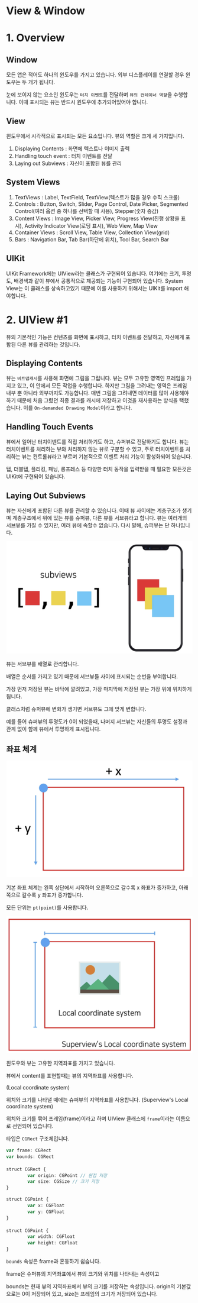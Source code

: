 # View & Window

# 1. Overview

## Window

모든 앱은 적어도 하나의 윈도우를 가지고 있습니다. 외부 디스플레이를 연결할 경우 윈도우는 두 개가 됩니다. 

눈에 보이지 않는 요소인 윈도우는 `터치 이벤트`를 전달하며 `뷰의 컨테이너 역할`을 수행합니다. 이때 표시되는 뷰는 반드시 윈도우에 추가되어있어야 합니다. 

## View

윈도우에서 시각적으로 표시되는 모든 요소입니다. 뷰의 역할은 크게 세 가지입니다.

1. Displaying Contents : 화면에 텍스트나 이미지 출력
2. Handling touch event : 터치 이벤트를 전달
3. Laying out Subviews : 자신이 포함된 뷰를 관리

## System Views

1. TextViews : Label, TextField, TextView(텍스트가 많을 경우 수직 스크롤)
2. Controls : Button, Switch, Slider, Page Control, Date Picker, Segmented Control(여러 옵션 중 하나를 선택할 때 사용), Stepper(숫자 증감)
3. Content Views : Image View, Picker View, Progress View(진행 상황을 표시), Activity Indicator View(로딩 표시), Web View, Map View
4. Container Views : Scroll View, Table View, Collection View(grid)
5. Bars : Navigation Bar, Tab Bar(하단에 위치), Tool Bar, Search Bar

## UIKit

UIKit Framework에는 UIView라는 클래스가 구현되어 있습니다. 여기에는 크기, 투명도, 배경색과 같이 뷰에서 공통적으로 제공되는 기능이 구현되어 있습니다. System View는 이 클래스를 상속하고있기 때문에 이를 사용하기 위해서는 UIKit를 import 해야합니다. 

# 2. UIView #1

뷰의 기본적인 기능은 컨텐츠를 화면에 표시하고, 터치 이벤트를 전달하고, 자신에게 포함된 다른 뷰를 관리하는 것입니다.

## Displaying Contents

뷰는 `비트맵캐시`를 사용해 화면에 그림을 그립니다. 뷰는 모두 고유한 영역인 프레임을 가지고 있고, 이 안에서 모든 작업을 수행합니다. 하지만 그림을 그려내는 영역은 프레임 내부 뿐 아니라 외부까지도 가능합니다. 매번 그림을 그려내면 데이터를 많이 사용해야하기 때문에 처음 그렸던 최종 결과를 캐시에 저장하고 이것을 재사용하는 방식을 택했습니다. 이를 `On-demanded Drawing Model`이라고 합니다.

## Handling Touch Events

뷰에서 일어난 터치이벤트를 직접 처리하기도 하고, 슈퍼뷰로 전달하기도 합니다. 뷰는 터치이벤트를 처리하는 뷰와 처리하지 않는 뷰로 구분할 수 있고, 주로 터치이벤트를 처리하는 뷰는 컨트롤뷰라고 부르며 기본적으로 이벤트 처리 기능이 활성화되어 있습니다. 

탭, 더블탭, 플리킹, 패닝, 롱프레스 등 다양한 터치 동작을 입력받을 때 필요한 모든것은 UIKit에 구현되어 있습니다. 

## Laying Out Subviews

뷰는 자신에게 포함된 다른 뷰를 관리할 수 있습니다. 이때 뷰 사이에는 계층구조가 생기며 계층구조에서 위에 있는 뷰를 슈퍼뷰, 다른 뷰를 서브뷰라고 합니다. 뷰는 여러개의 서브뷰를 가질 수 있지만, 여러 뷰에 속할수 없습니다. 다시 말해, 슈퍼뷰는 단 하나입니다. 

![View%20&%20Window%209825181dfdee45898b6d176ac14ac64e/_2021-03-20__10.40.40.png](View%20&%20Window%209825181dfdee45898b6d176ac14ac64e/_2021-03-20__10.40.40.png)

뷰는 서브뷰를 배열로 관리합니다. 

배열은 순서를 가지고 있기 때문에 서브뷰들 사이에 표시되는 순번을 부여합니다. 

가장 먼저 저장된 뷰는 바닥에 깔려있고, 가장 마지막에 저장된 뷰는 가장 위에 위치하게 됩니다. 

클래스처럼 슈퍼뷰에 변화가 생기면 서브뷰도 그에 맞게 변합니다. 

예를 들어 슈퍼뷰의 투명도가 0이 되었을때, 나머지 서브뷰는 자신들의 투명도 설정과 관계 없이 함께 뷰에서 투명하게 표시됩니다. 

## 좌표 체계

![View%20&%20Window%209825181dfdee45898b6d176ac14ac64e/_2021-03-20__10.43.57.png](View%20&%20Window%209825181dfdee45898b6d176ac14ac64e/_2021-03-20__10.43.57.png)

기본 좌표 체계는 왼쪽 상단에서 시작하며 오른쪽으로 갈수록 x 좌표가 증가하고, 아래쪽으로 갈수록 y 좌표가 증가합니다. 

모든 단위는 `pt(point)`를 사용합니다.

![View%20&%20Window%209825181dfdee45898b6d176ac14ac64e/_2021-03-20__11.02.59.png](View%20&%20Window%209825181dfdee45898b6d176ac14ac64e/_2021-03-20__11.02.59.png)

윈도우와 뷰는 고유한 지역좌표를 가지고 있습니다. 

뷰에서 content를 표현할때는 뷰의 지역좌표를 사용합니다. 

(Local coordinate system)

위치와 크기를 나타낼 때에는 슈퍼뷰의 지역좌표를 사용합니다. (Superview's Local coordinate system)

위치와 크기를 묶어 프레임(frame)이라고 하며 UIView 클래스에 `frame`이라는 이름으로 선언되어 있습니다. 

타입은 `CGRect` 구조체입니다. 

```jsx
var frame: CGRect
var bounds: CGRect

struct CGRect {
		var origin: CGPoint // 원점 저장
		var size: CGSize // 크기 저장
}

```

```jsx
struct CGPoint {
		var x: CGFloat
		var y: CGFloat
}

struct CGPoint {
		var width: CGFloat
		var height: CGFloat
}
```

`bounds` 속성은 frame과 혼동하기 쉽습니다.

frame은 슈퍼뷰의 지역좌표에서 뷰의 크기와 위치를 나타내는 속성이고

bounds는 현재 뷰의 지역좌표에서 뷰의 크기를 저장하는 속성입니다. origin의 기본값으로는 0이 저장되어 있고, size는 프레임의 크기가 저장되어 있습니다.